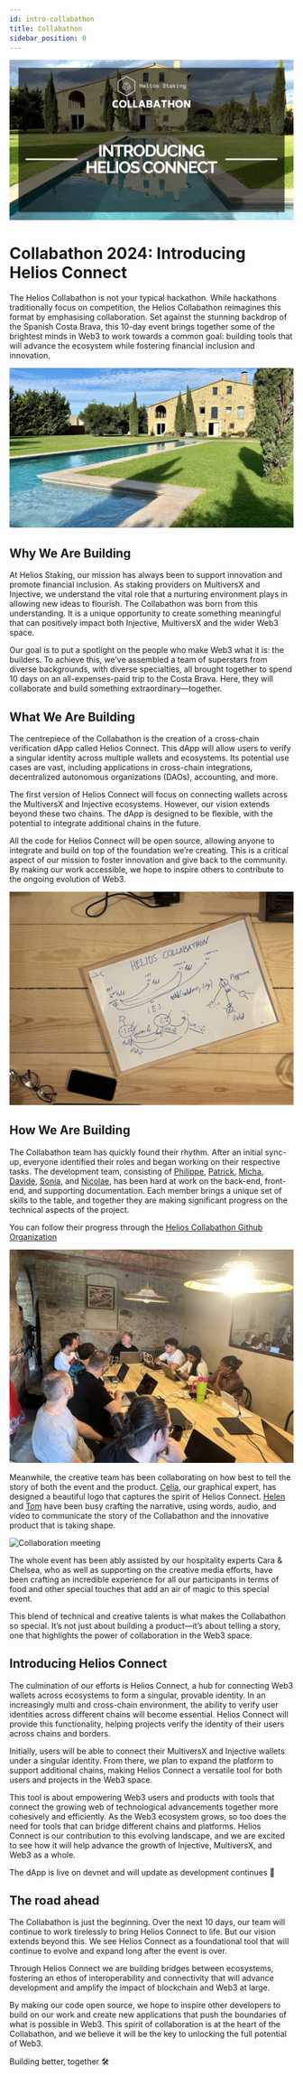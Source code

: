 ```yaml
---
id: intro-collabathon
title: Collabathon
sidebar_position: 0
---
```

![Collaboration whiteboard](./assets/0-Entry.png)

# Collabathon 2024: Introducing Helios Connect

The Helios Collabathon is not your typical hackathon. While hackathons traditionally focus on competition, the Helios Collabathon reimagines this format by emphasising collaboration. Set against the stunning backdrop of the Spanish Costa Brava, this 10-day event brings together some of the brightest minds in Web3 to work towards a common goal: building tools that will advance the ecosystem while fostering financial inclusion and innovation.

![Collaboration whiteboard](./assets/1-place.png)

## Why We Are Building

At Helios Staking, our mission has always been to support innovation and promote financial inclusion. As staking providers on MultiversX and Injective, we understand the vital role that a nurturing environment plays in allowing new ideas to flourish. The Collabathon was born from this understanding. It is a unique opportunity to create something meaningful that can positively impact both Injective, MultiversX and the wider Web3 space.

Our goal is to put a spotlight on the people who make Web3 what it is: the builders. To achieve this, we’ve assembled a team of superstars from diverse backgrounds, with diverse specialties, all brought together to spend 10 days on an all-expenses-paid trip to the Costa Brava. Here, they will collaborate and build something extraordinary—together.

## What We Are Building

The centrepiece of the Collabathon is the creation of a cross-chain verification dApp called Helios Connect. This dApp will allow users to verify a singular identity across multiple wallets and ecosystems. Its potential use cases are vast, including applications in cross-chain integrations, decentralized autonomous organizations (DAOs), accounting, and more.

The first version of Helios Connect will focus on connecting wallets across the MultiversX and Injective ecosystems. However, our vision extends beyond these two chains. The dApp is designed to be flexible, with the potential to integrate additional chains in the future.

All the code for Helios Connect will be open source, allowing anyone to integrate and build on top of the foundation we’re creating. This is a critical aspect of our mission to foster innovation and give back to the community. By making our work accessible, we hope to inspire others to contribute to the ongoing evolution of Web3.

![Collaboration whiteboard](./assets/board.png)

## How We Are Building

The Collabathon team has quickly found their rhythm. After an initial sync-up, everyone identified their roles and began working on their respective tasks. The development team, consisting of [Philippe](http://www.x.com/phybyte), [Patrick](http://www.x.com/0xdefser), [Micha](http://www.x.com/michavie_), [Davide](http://www.x.com/marinov_js), [Sonia](http://www.x.com/soniasinglas), and [Nicolae](http://www.x.com/mogagenicolae), has been hard at work on the back-end, front-end, and supporting documentation. Each member brings a unique set of skills to the table, and together they are making significant progress on the technical aspects of the project.

You can follow their progress through the [Helios Collabathon Github Organization](https://github.com/Helios-Collabathon)

![Collaboration meeting](./assets/meeting.png)

Meanwhile, the creative team has been collaborating on how best to tell the story of both the event and the product. [Celia](http://www.x.com/celia_rules), our graphical expert, has designed a beautiful logo that captures the spirit of Helios Connect. [Helen](http://www.x.com/helenfemix) and [Tom](http://www.x.com/tomosrees2) have been busy crafting the narrative, using words, audio, and video to communicate the story of the Collabathon and the innovative product that is taking shape.

![Collaboration meeting](./assets/outside.png)

The whole event has been ably assisted by our hospitality experts Cara & Chelsea, who as well as supporting on the creative media efforts, have been crafting an incredible experience for all our participants in terms of food and other special touches that add an air of magic to this special event.

This blend of technical and creative talents is what makes the Collabathon so special. It’s not just about building a product—it’s about telling a story, one that highlights the power of collaboration in the Web3 space.

## Introducing Helios Connect

The culmination of our efforts is Helios Connect, a hub for connecting Web3 wallets across ecosystems to form a singular, provable identity. In an increasingly multi and cross-chain environment, the ability to verify user identities across different chains will become essential. Helios Connect will provide this functionality, helping projects verify the identity of their users across chains and borders.

Initially, users will be able to connect their MultiversX and Injective wallets under a singular identity. From there, we plan to expand the platform to support additional chains, making Helios Connect a versatile tool for both users and projects in the Web3 space.

This tool is about empowering Web3 users and products with tools that connect the growing web of technological advancements together more cohesively and efficiently. As the Web3 ecosystem grows, so too does the need for tools that can bridge different chains and platforms. Helios Connect is our contribution to this evolving landscape, and we are excited to see how it will help advance the growth of Injective, MultiversX, and Web3 as a whole.

The dApp is live on devnet and will update as development continues 💪

## The road ahead

The Collabathon is just the beginning. Over the next 10 days, our team will continue to work tirelessly to bring Helios Connect to life. But our vision extends beyond this. We see Helios Connect as a foundational tool that will continue to evolve and expand long after the event is over.

Through Helios Connect we are building bridges between ecosystems, fostering an ethos of interoperability and connectivity that will advance development and amplify the impact of blockchain and Web3 at large.

By making our code open source, we hope to inspire other developers to build on our work and create new applications that push the boundaries of what is possible in Web3. This spirit of collaboration is at the heart of the Collabathon, and we believe it will be the key to unlocking the full potential of Web3.

Building better, together 🛠️
